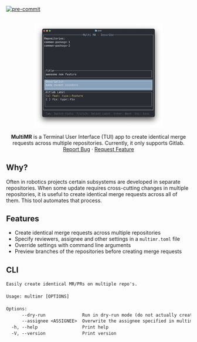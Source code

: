 [![pre-commit](https://img.shields.io/badge/pre--commit-enabled-brightgreen?logo=pre-commit)](https://pre-commit.com)

<br />
<div align="center">
    <div align="center">
    <img src="https://raw.githubusercontent.com/h0uter/multimr/main/.readme/screen.png" alt="alt text" width="350" height="whatever">
    </div>

  <p align="center">
    <b>MultiMR</b> is a Terminal User Interface (TUI) app to create identical merge requests across multiple repositories. Currently, it only supports Gitlab.
    <br />
    <a href="https://github.com/h0uter/multimr/issues/new?labels=bug&title=New+bug+report">Report Bug</a>
    ·
    <a href="https://github.com/h0uter/multimr/issues/new?labels=enhancement&title=New+feature+request">Request Feature</a>
  </p>
</div>

## Why?

Often in robotics projects certain subsystems are developed in separate repositories. When some update requires cross-cutting changes in multiple repositories, it is useful to create identical merge requests across all of them. This tool automates that process.

## Features

- Create identical merge requests across multiple repositories
- Specify reviewers, assignee and other settings in a `multimr.toml` file
- Override settings with command line arguments
- Preview branches of the repositories before creating merge requests

## CLI

```txt
Easily create identical MR/PRs on multiple repo's.

Usage: multimr [OPTIONS]

Options:
      --dry-run              Run in dry-run mode (do not actually create MRs)
      --assignee <ASSIGNEE>  Overwrite the assignee specified in multimr.toml
  -h, --help                 Print help
  -V, --version              Print version
```
